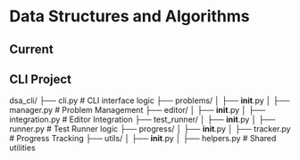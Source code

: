 # Data Structures and Algorithms

## Current

## CLI Project

dsa_cli/
├── cli.py # CLI interface logic
├── problems/
│ ├── **init**.py
│ ├── manager.py # Problem Management
├── editor/
│ ├── **init**.py
│ ├── integration.py # Editor Integration
├── test_runner/
│ ├── **init**.py
│ ├── runner.py # Test Runner logic
├── progress/
│ ├── **init**.py
│ ├── tracker.py # Progress Tracking
├── utils/
│ ├── **init**.py
│ ├── helpers.py # Shared utilities

